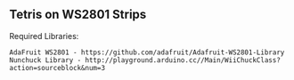 Tetris on WS2801 Strips
-----------------------

Required Libraries:

	AdaFruit WS2801 - https://github.com/adafruit/Adafruit-WS2801-Library
	Nunchuck Library - http://playground.arduino.cc//Main/WiiChuckClass?action=sourceblock&num=3


